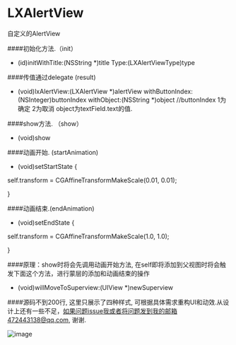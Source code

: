 # LXAlertView

自定义的AlertView


####初始化方法.（init）
- (id)initWithTitle:(NSString *)title 
               Type:(LXAlertViewType)type

####传值通过delegate (result)
- (void)lxAlertView:(LXAlertView *)alertView withButtonIndex:(NSInteger)buttonIndex withObject:(NSString *)object 
//buttonIndex 1为确定 2为取消  object为textField.text的值.

####show方法. （show）
- (void)show

####动画开始. (startAnimation)
- (void)setStartState {

self.transform = CGAffineTransformMakeScale(0.01, 0.01);

}

####动画结束.(endAnimation)
- (void)setEndState {

self.transform = CGAffineTransformMakeScale(1.0, 1.0);

}

####原理：show时将会先调用动画开始方法, 在self即将添加到父视图时将会触发下面这个方法，进行蒙层的添加和动画结束的操作
- (void)willMoveToSuperview:(UIView *)newSuperview

####源码不到200行, 这里只展示了四种样式, 可根据具体需求重构UI和动效.从设计上还有一些不足，如果问题issue我或者将问题发到我的邮箱472443138@qq.com, 谢谢.

![image](https://github.com/liuxu0718/LXAlertView/blob/master/screenshot.gif)
